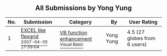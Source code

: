 ﻿<div align="center">

## All Submissions by Yong Yung

</div>

No.  | Submission | Category | By   | User Rating
---- | ---------- | -------- | ---- | -----------
1 | [EXCEL like flexgrid<br /><sup>2007-04-05 17:59:04</sup>](https://github.com/Planet-Source-Code/yong-yung-excel-like-flexgrid__1-69196) | [VB function enhancement<br /><sup>Visual Basic</sup>](../ByCategory/vb-function-enhancement__1-25.md) | Yong Yung | 4.5 (27 globes from 6 users)
